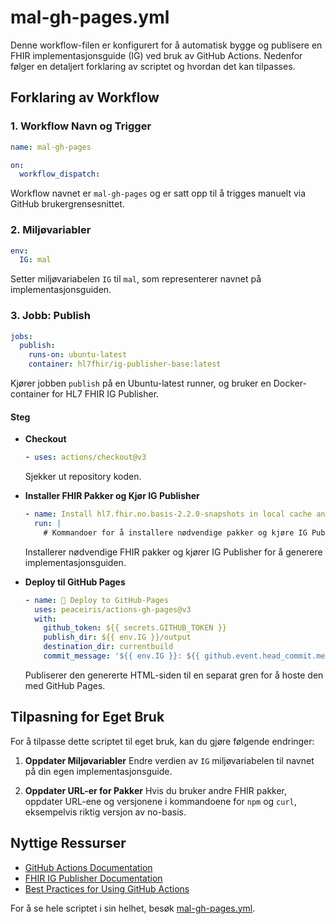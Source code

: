 # mal-gh-pages.yml

Denne workflow-filen er konfigurert for å automatisk bygge og publisere en FHIR implementasjonsguide (IG) ved bruk av GitHub Actions. Nedenfor følger en detaljert forklaring av scriptet og hvordan det kan tilpasses.

## Forklaring av Workflow

### 1. Workflow Navn og Trigger
```yaml
name: mal-gh-pages

on:
  workflow_dispatch:
```
Workflow navnet er `mal-gh-pages` og er satt opp til å trigges manuelt via GitHub brukergrensesnittet.

### 2. Miljøvariabler
```yaml
env:
  IG: mal
```
Setter miljøvariabelen `IG` til `mal`, som representerer navnet på implementasjonsguiden.

### 3. Jobb: Publish
```yaml
jobs:
  publish:
    runs-on: ubuntu-latest
    container: hl7fhir/ig-publisher-base:latest 
```
Kjører jobben `publish` på en Ubuntu-latest runner, og bruker en Docker-container for HL7 FHIR IG Publisher.

#### Steg
- **Checkout**
  ```yaml
  - uses: actions/checkout@v3
  ```
  Sjekker ut repository koden.

- **Installer FHIR Pakker og Kjør IG Publisher**
  ```yaml
  - name: Install hl7.fhir.no.basis-2.2.0-snapshots in local cache and run IG Publisher
    run: |
      # Kommandoer for å installere nødvendige pakker og kjøre IG Publisher
  ```
  Installerer nødvendige FHIR pakker og kjører IG Publisher for å generere implementasjonsguiden.

- **Deploy til GitHub Pages**
  ```yaml
  - name: 🚀 Deploy to GitHub-Pages
    uses: peaceiris/actions-gh-pages@v3
    with:
      github_token: ${{ secrets.GITHUB_TOKEN }}
      publish_dir: ${{ env.IG }}/output
      destination_dir: currentbuild
      commit_message: '${{ env.IG }}: ${{ github.event.head_commit.message }}'
  ```
  Publiserer den genererte HTML-siden til en separat gren for å hoste den med GitHub Pages.

## Tilpasning for Eget Bruk
For å tilpasse dette scriptet til eget bruk, kan du gjøre følgende endringer:
1. **Oppdater Miljøvariabler**
   Endre verdien av `IG` miljøvariabelen til navnet på din egen implementasjonsguide.

2. **Oppdater URL-er for Pakker**
   Hvis du bruker andre FHIR pakker, oppdater URL-ene og versjonene i kommandoene for `npm` og `curl`, eksempelvis riktig versjon av no-basis. 

## Nyttige Ressurser
- [GitHub Actions Documentation](https://docs.github.com/en/actions)
- [FHIR IG Publisher Documentation](https://confluence.hl7.org/display/FHIR/IG+Publisher+Documentation)
- [Best Practices for Using GitHub Actions](https://docs.github.com/en/actions/learn-github-actions/best-practices-for-using-github-actions)

For å se hele scriptet i sin helhet, besøk [mal-gh-pages.yml](https://github.com/HL7Norway/ig-mal/blob/main/.github/workflows/mal-gh-pages.yml).
